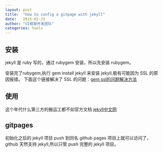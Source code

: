 ```yaml
---
layout: post
title:  "how to config a gitpage with jekyll"
date:   2015-02-21 
author: "UI框架开发团队"
categories: tools
---
```



## 安装
jekyll 是 ruby 写的，通过 rubygem 安装，所以先安装 rubygem。

安装完了rubygem,执行 gem install jekyll 来安装 jekyll,极有可能因为 SSL 的原因报错。
下面这个链接解决了 SSL 的问题：[gem ssl的问题解决方法][1]

## 使用
这个年代什么第三方的搬运工都不如官方文档
[jekyll中文网][2]

## gitpages
初始化之后的 jekyll 项目 push 到同名 github pages 项目上就可以访问了，github 天然支持 jekyll,所以只管 push 完整的 jekyll 项目。

[1]:https://gist.github.com/fnichol/867550
[2]:http://jekyll.bootcss.com/
